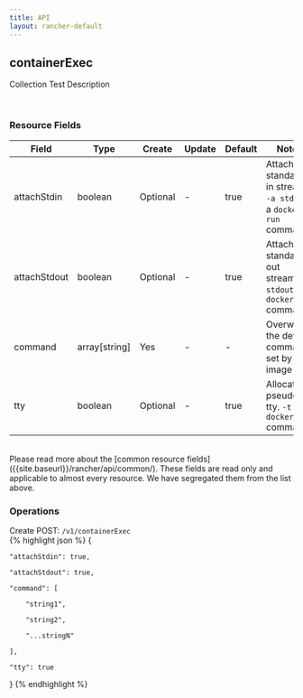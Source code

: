 ```yaml
---
title: API
layout: rancher-default
---
```


## containerExec

Collection Test Description

​
### Resource Fields

Field | Type | Create | Update | Default | Notes
---|---|---|---|---|---
attachStdin | boolean | Optional | - | true | Attach to standard in stream. <code>-a stdin</code> in a <code>docker run</code> command
attachStdout | boolean | Optional | - | true | Attach to standard out stream. <code>-a stdout</code> in a <code>docker run</code> command
command | array[string] | Yes | - | - | Overwrite the default commands set by the image
tty | boolean | Optional | - | true | Allocate a pseudo-tty. <code>-t</code> in a <code>docker run</code> command

<br>
Please read more about the [common resource fields]({{site.baseurl}}/rancher/api/common/). 
These fields are read only and applicable to almost every resource. We have segregated them from the list above.
​

### Operations



<span class="action">
<span class="header">
Create
<span class="headerright">POST:  <code>/v1/containerExec</code></span>
</span>
<div class="action-contents">
{% highlight json %} 
{

	"attachStdin": true,

	"attachStdout": true,

	"command": [

		"string1",

		"string2",

		"...stringN"

	],

	"tty": true

} 
{% endhighlight %}
</div>
</span>












​